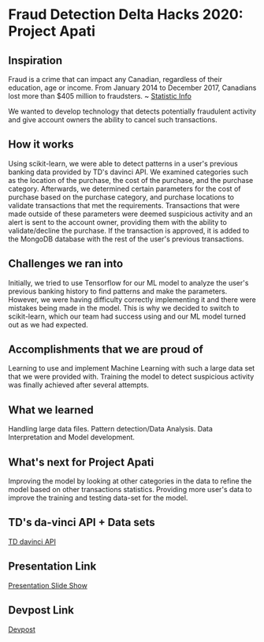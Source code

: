 # Fraud Detection Delta Hacks 2020: Project Apati
## Inspiration 
Fraud is a crime that can impact any Canadian, regardless of their education, age or income. 
From January 2014 to December 2017, Canadians lost more than $405 million to fraudsters. ~ [Statistic Info](https://www.competitionbureau.gc.ca/eic/site/cb-bc.nsf/eng/04334.html)

We wanted to develop technology that detects potentially fraudulent activity and give account owners the ability to cancel such transactions. 

## How it works
Using scikit-learn, we were able to detect patterns in a user's previous banking data provided by TD's davinci API. 
We examined categories such as the location of the purchase, the cost of the purchase, and the purchase category. Afterwards, we determined certain parameters for the cost of purchase based on the purchase category, and purchase locations to validate transactions that met the requirements. Transactions that were made outside of these parameters were deemed suspicious activity and an alert is sent to the account owner, providing them with the ability to validate/decline the purchase. If the transaction is approved, it is added to the MongoDB database with the rest of the user's previous transactions.

## Challenges we ran into
Initially, we tried to use Tensorflow for our ML model to analyze the user's previous banking history to find patterns and make the parameters. However, we were having difficulty correctly implementing it and there were mistakes being made in the model. This is why we decided to switch to scikit-learn, which our team had success using and our ML model turned out as we had expected.

## Accomplishments that we are proud of
Learning to use and implement Machine Learning with such a large data set that we were provided with. Training the model to detect suspicious activity was finally achieved after several attempts.

## What we learned
Handling large data files.
Pattern detection/Data Analysis.
Data Interpretation and Model development.

## What's next for Project Apati
Improving the model by looking at other categories in the data to refine the model based on other transactions statistics. Providing more user's data to improve the training and testing data-set for the model.

## TD's da-vinci API + Data sets
[TD davinci API](https://td-davinci.com/)

## Presentation Link
[Presentation Slide Show](https://slides.com/malharshah/deck#/projectapati)

## Devpost Link
[Devpost](https://devpost.com/software/frauddetectiondeltahacks2020)

